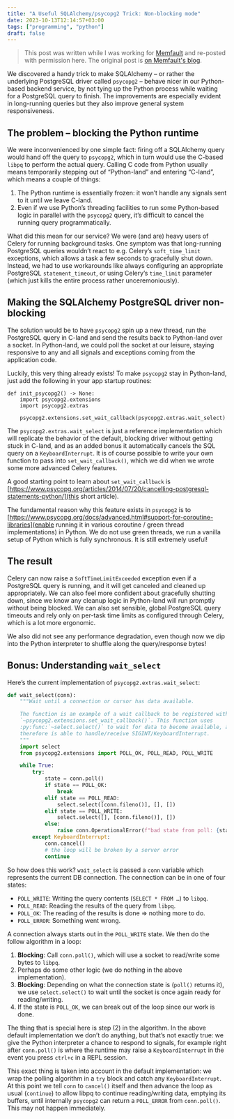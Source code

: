```yaml
---
title: "A Useful SQLAlchemy/psycopg2 Trick: Non-blocking mode"
date: 2023-10-13T12:14:57+03:00
tags: ["programming", "python"]
draft: false
---
```


> This post was written while I was working for [Memfault](https://memfault.com) and re-posted with permission here. The original post is [on Memfault's blog](https://memfault.com/blog/a-useful-sqlalchemy-psycopg2-trick-non-blocking-mode/).

We discovered a handy trick to make SQLAlchemy – or rather the underlying PostgreSQL driver called `psycopg2` – behave nicer in our Python-based backend service, by not tying up the Python process while waiting for a PostgreSQL query to finish. The improvements are especially evident in long-running queries but they also improve general system responsiveness.

## The problem – blocking the Python runtime

We were inconvenienced by one simple fact: firing off a SQLAlchemy query would hand off the query to `psycopg2`, which in turn would use the C-based `libpq` to perform the actual query. Calling C code from Python usually means temporarily stepping out of “Python-land” and entering “C-land”, which means a couple of things:

1. The Python runtime is essentially frozen: it won’t handle any signals sent to it until we leave C-land.
2. Even if we use Python’s threading facilities to run some Python-based logic in parallel with the `psycopg2` query, it’s difficult to cancel the running query programmatically.

What did this mean for our service? We were (and are) heavy users of Celery for running background tasks. One symptom was that long-running PostgreSQL queries wouldn’t react to e.g. Celery’s `soft_time_limit` exceptions, which allows a task a few seconds to gracefully shut down. Instead, we had to use workarounds like always configuring an appropriate PostgreSQL `statement_timeout`, or using Celery’s `time_limit` parameter (which just kills the entire process rather unceremoniously).

## Making the SQLAlchemy PostgreSQL driver non-blocking

The solution would be to have `psycopg2` spin up a new thread, run the PostgreSQL query in C-land and send the results back to Python-land over a socket. In Python-land, we could poll the socket at our leisure, staying responsive to any and all signals and exceptions coming from the application code.

Luckily, this very thing already exists! To make `psycopg2` stay in Python-land, just add the following in your app startup routines:

```python3
def init_psycopg2() -> None:
    import psycopg2.extensions
    import psycopg2.extras

    psycopg2.extensions.set_wait_callback(psycopg2.extras.wait_select)
```

The `psycopg2.extras.wait_select` is just a reference implementation which will replicate the behavior of the default, blocking driver without getting stuck in C-land, and as an added bonus it automatically cancels the SQL query on a `KeyboardInterrupt`. It is of course possible to write your own function to pass into `set_wait_callback()`, which we did when we wrote some more advanced Celery features.

A good starting point to learn about `set_wait_callback` is [https://www.psycopg.org/articles/2014/07/20/cancelling-postgresql-statements-python/](this short article).

The fundamental reason why this feature exists in `psycopg2` is to [https://www.psycopg.org/docs/advanced.html#support-for-coroutine-libraries](enable running it in various coroutine / green thread implementations) in Python. We do not use green threads, we run a vanilla setup of Python which is fully synchronous. It is still extremely useful!

## The result

Celery can now raise a `SoftTimeLimitExceeded` exception even if a PostgreSQL query is running, and it will get canceled and cleaned up appropriately. We can also feel more confident about gracefully shutting down, since we know any cleanup logic in Python-land will run promptly without being blocked. We can also set sensible, global PostgreSQL query timeouts and rely only on per-task time limits as configured through Celery, which is a lot more ergonomic.

We also did not see any performance degradation, even though now we dip into the Python interpreter to shuffle along the query/response bytes!

## Bonus: Understanding `wait_select`

Here’s the current implementation of `psycopg2.extras.wait_select`:

```python
def wait_select(conn):
    """Wait until a connection or cursor has data available.

    The function is an example of a wait callback to be registered with
    `~psycopg2.extensions.set_wait_callback()`. This function uses
    :py:func:`~select.select()` to wait for data to become available, and
    therefore is able to handle/receive SIGINT/KeyboardInterrupt.
    """
    import select
    from psycopg2.extensions import POLL_OK, POLL_READ, POLL_WRITE

    while True:
        try:
            state = conn.poll()
            if state == POLL_OK:
                break
            elif state == POLL_READ:
                select.select([conn.fileno()], [], [])
            elif state == POLL_WRITE:
                select.select([], [conn.fileno()], [])
            else:
                raise conn.OperationalError(f"bad state from poll: {state}")
        except KeyboardInterrupt:
            conn.cancel()
            # the loop will be broken by a server error
            continue
```

So how does this work? `wait_select` is passed a `conn` variable which represents the current DB connection. The connection can be in one of four states:

* `POLL_WRITE`: Writing the query contents (`SELECT * FROM …`) to `libpq`.
* `POLL_READ`: Reading the results of the query from `libpq`.
* `POLL_OK`: The reading of the results is done ⇒ nothing more to do.
* `POLL_ERROR`: Something went wrong.

A connection always starts out in the `POLL_WRITE` state. We then do the follow algorithm in a loop:

1. **Blocking**: Call `conn.poll()`, which will use a socket to read/write some bytes to `libpq`.
2. Perhaps do some other logic (we do nothing in the above implementation).
3. **Blocking**: Depending on what the connection state is (`poll()` returns it), we use `select.select()` to wait until the socket is once again ready for reading/writing.
4. If the state is `POLL_OK`, we can break out of the loop since our work is done.

The thing that is special here is step (2) in the algorithm. In the above default implementation we don’t do anything, but that’s not exactly true: we give the Python interpreter a chance to respond to signals, for example right after `conn.poll()` is where the runtime may raise a `KeyboardInterrupt` in the event you press `ctrl+c` in a REPL session.

This exact thing is taken into account in the default implementation: we wrap the polling algorithm in a `try` block and catch any `KeyboardInterrupt`. At this point we tell `conn` to `cancel()` itself and then advance the loop as usual (`continue`) to allow libpq to continue reading/writing data, emptying its buffers, until internally `psycopg2` can return a `POLL_ERROR` from `conn.poll()`. This may not happen immediately.